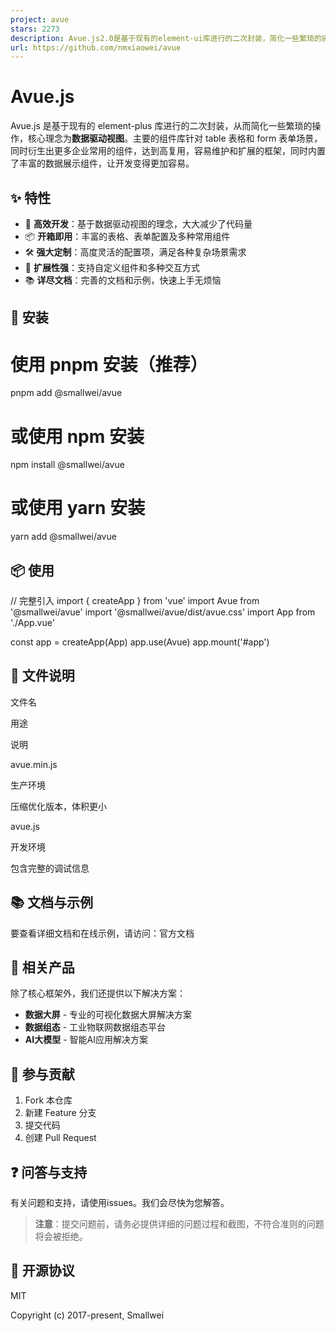 ```yaml
---
project: avue
stars: 2273
description: Avue.js2.0是基于现有的element-ui库进行的二次封装，简化一些繁琐的操作，核心理念为数据驱动视图,主要的组件库针对table表格和form表单场景，同时衍生出更多企业常用的组件，达到高复用，容易维护和扩展的框架，同时内置了丰富了数据展示组件，让开发变得更加容易
url: https://github.com/nmxiaowei/avue
---
```


Avue.js
=======

Avue.js 是基于现有的 element-plus 库进行的二次封装，从而简化一些繁琐的操作，核心理念为**数据驱动视图**。主要的组件库针对 table 表格和 form 表单场景，同时衍生出更多企业常用的组件，达到高复用，容易维护和扩展的框架，同时内置了丰富的数据展示组件，让开发变得更加容易。

✨ 特性
----

-   🚀 **高效开发**：基于数据驱动视图的理念，大大减少了代码量
-   📦 **开箱即用**：丰富的表格、表单配置及多种常用组件
-   🛠️ **强大定制**：高度灵活的配置项，满足各种复杂场景需求
-   🔌 **扩展性强**：支持自定义组件和多种交互方式
-   📚 **详尽文档**：完善的文档和示例，快速上手无烦恼

🔧 安装
-----

# 使用 pnpm 安装（推荐）
pnpm add @smallwei/avue

# 或使用 npm 安装
npm install @smallwei/avue

# 或使用 yarn 安装
yarn add @smallwei/avue

📦 使用
-----

// 完整引入
import { createApp } from 'vue'
import Avue from '@smallwei/avue'
import '@smallwei/avue/dist/avue.css'
import App from './App.vue'

const app \= createApp(App)
app.use(Avue)
app.mount('#app')

📄 文件说明
-------

文件名

用途

说明

avue.min.js

生产环境

压缩优化版本，体积更小

avue.js

开发环境

包含完整的调试信息

📚 文档与示例
--------

要查看详细文档和在线示例，请访问：官方文档

🌈 相关产品
-------

除了核心框架外，我们还提供以下解决方案：

-   **数据大屏** - 专业的可视化数据大屏解决方案
-   **数据组态** - 工业物联网数据组态平台
-   **AI大模型** - 智能AI应用解决方案

🤝 参与贡献
-------

1.  Fork 本仓库
2.  新建 Feature 分支
3.  提交代码
4.  创建 Pull Request

❓ 问答与支持
-------

有关问题和支持，请使用issues。我们会尽快为您解答。

> **注意**：提交问题前，请务必提供详细的问题过程和截图，不符合准则的问题将会被拒绝。

📄 开源协议
-------

MIT

Copyright (c) 2017-present, Smallwei
